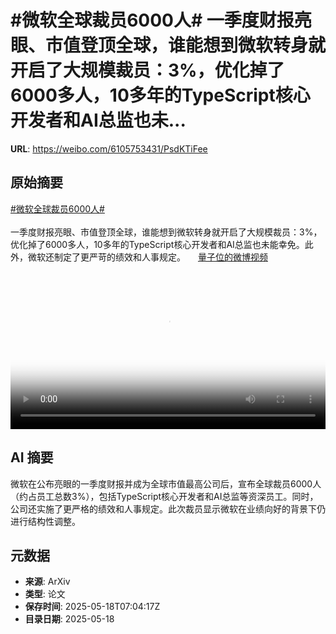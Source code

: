 # #微软全球裁员6000人# 一季度财报亮眼、市值登顶全球，谁能想到微软转身就开启了大规模裁员：3%，优化掉了6000多人，10多年的TypeScript核心开发者和AI总监也未...

**URL**: https://weibo.com/6105753431/PsdKTiFee

## 原始摘要

<a href="https://m.weibo.cn/search?containerid=231522type%3D1%26t%3D10%26q%3D%23%E5%BE%AE%E8%BD%AF%E5%85%A8%E7%90%83%E8%A3%81%E5%91%986000%E4%BA%BA%23&amp;extparam=%23%E5%BE%AE%E8%BD%AF%E5%85%A8%E7%90%83%E8%A3%81%E5%91%986000%E4%BA%BA%23" data-hide=""><span class="surl-text">#微软全球裁员6000人#</span></a> <br><br>一季度财报亮眼、市值登顶全球，谁能想到微软转身就开启了大规模裁员：3%，优化掉了6000多人，10多年的TypeScript核心开发者和AI总监也未能幸免。此外，微软还制定了更严苛的绩效和人事规定。 <a href="https://video.weibo.com/show?fid=1034:5167087149318173" data-hide=""><span class="url-icon"><img style="width: 1rem;height: 1rem" src="https://h5.sinaimg.cn/upload/2015/09/25/3/timeline_card_small_video_default.png" referrerpolicy="no-referrer"></span><span class="surl-text">量子位的微博视频</span></a> <br clear="both"><div style="clear: both"></div><video controls="controls" poster="https://tvax1.sinaimg.cn/orj480/006Fd7o3ly1i1hsvj7gcej30u01hcafd.jpg" style="width: 100%"><source src="https://f.video.weibocdn.com/o0/S9PlBxR9lx08oiAP4FlS01041200pjqL0E010.mp4?label=mp4_720p&amp;template=720x1280.24.0&amp;ori=0&amp;ps=1CwnkDw1GXwCQx&amp;Expires=1747555107&amp;ssig=ssgb%2F6gDCK&amp;KID=unistore,video"><source src="https://f.video.weibocdn.com/o0/zjPqRtmzlx08oiAOGdSU01041200fcox0E010.mp4?label=mp4_hd&amp;template=540x960.24.0&amp;ori=0&amp;ps=1CwnkDw1GXwCQx&amp;Expires=1747555107&amp;ssig=YTlUd6et4r&amp;KID=unistore,video"><source src="https://f.video.weibocdn.com/o0/OVpQM82Qlx08oiANKryg010412008vfK0E010.mp4?label=mp4_ld&amp;template=360x640.24.0&amp;ori=0&amp;ps=1CwnkDw1GXwCQx&amp;Expires=1747555107&amp;ssig=7kNtHRy7zZ&amp;KID=unistore,video"><p>视频无法显示，请前往<a href="https://video.weibo.com/show?fid=1034%3A5167087149318173" target="_blank" rel="noopener noreferrer">微博视频</a>观看。</p></video>

## AI 摘要

微软在公布亮眼的一季度财报并成为全球市值最高公司后，宣布全球裁员6000人（约占员工总数3%），包括TypeScript核心开发者和AI总监等资深员工。同时，公司还实施了更严格的绩效和人事规定。此次裁员显示微软在业绩向好的背景下仍进行结构性调整。

## 元数据

- **来源**: ArXiv
- **类型**: 论文
- **保存时间**: 2025-05-18T07:04:17Z
- **目录日期**: 2025-05-18
